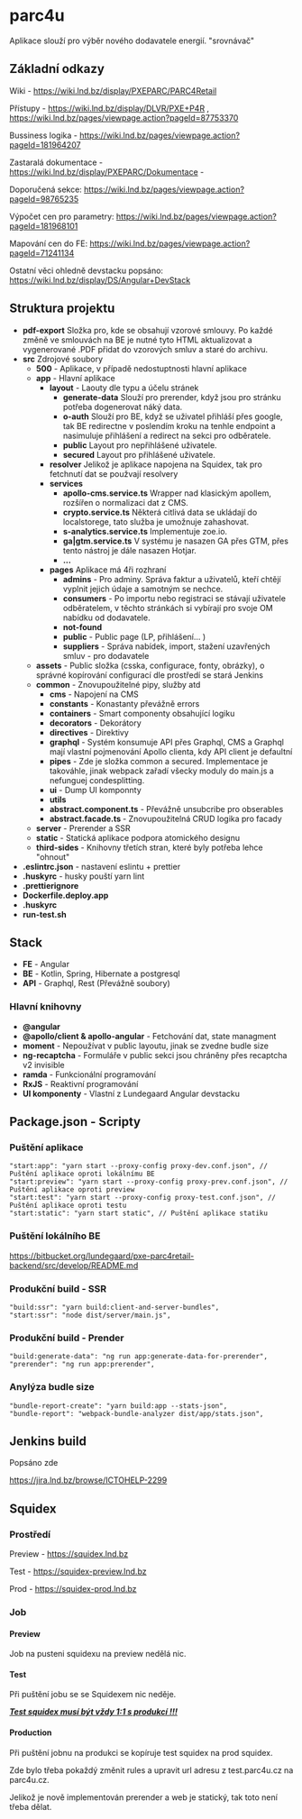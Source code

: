 # parc4u

Aplikace slouží pro výběr nového dodavatele energií. "srovnávač"

## Základní odkazy
Wiki - https://wiki.lnd.bz/display/PXEPARC/PARC4Retail

Přístupy - https://wiki.lnd.bz/display/DLVR/PXE+P4R , https://wiki.lnd.bz/pages/viewpage.action?pageId=87753370

Bussiness logika - https://wiki.lnd.bz/pages/viewpage.action?pageId=181964207

Zastaralá dokumentace - https://wiki.lnd.bz/display/PXEPARC/Dokumentace -

Doporučená sekce: https://wiki.lnd.bz/pages/viewpage.action?pageId=98765235

Výpočet cen pro parametry: https://wiki.lnd.bz/pages/viewpage.action?pageId=181968101

Mapování cen do FE: https://wiki.lnd.bz/pages/viewpage.action?pageId=71241134

Ostatní věci ohledně devstacku popsáno: https://wiki.lnd.bz/display/DS/Angular+DevStack

## Struktura projektu

- <b>pdf-export</b> Složka pro, kde se obsahují vzorové smlouvy. Po každé změně ve smlouvách na BE je nutné tyto HTML aktualizovat a vygenerované .PDF přidat do vzorových smluv a staré do archivu.
- <b>src</b> Zdrojové soubory
    - <b>500</b> - Aplikace, v případě nedostuptnosti hlavní aplikace
    - <b>app</b> - Hlavní aplikace
      - <b>layout</b> - Laouty dle typu a účelu stránek
        - <b>generate-data</b> Slouží pro prerender, když jsou pro stránku potřeba dogenerovat náký data.
        - <b>o-auth</b> Slouží pro BE, když se uživatel přihláší přes google, tak BE redirectne v poslendím kroku na tenhle endpoint a nasimuluje přihlášení a redirect na sekci pro odběratele.
        - <b>public</b> Layout pro nepřihlášené uživatele.
        - <b>secured</b> Layout pro přihlášené uživatele.
      - <b>resolver</b> Jelikož je aplikace napojena na Squidex, tak pro fetchnutí dat se použvají resolvery
      - <b>services</b>
        - <b>apollo-cms.service.ts</b> Wrapper nad klasickým apollem, rozšířen o normalizaci dat z CMS. 
        - <b>crypto.service.ts</b> Některá citlivá data se ukládají do localstorege, tato služba je umožnuje zahashovat.
        - <b>s-analytics.service.ts</b> Implementuje zoe.io.
        - <b>ga|gtm.service.ts</b> V systému je nasazen GA přes GTM, přes tento nástroj je dále nasazen Hotjar.
        - <b>...</b>
      - <b>pages</b> Aplikace má 4ři rozhraní
        - <b>admins</b> - Pro adminy. Správa faktur a uživatelů, kteří chtějí vyplnit jejich údaje a samotným se nechce.  
        - <b>consumers</b> - Po importu nebo registraci se stávají uživatele odběratelem, v těchto stránkách si vybírají pro svoje OM nabídku od dodavatele. 
        - <b>not-found</b> 
        - <b>public</b> - Public page (LP, přihlášení... )
        - <b>suppliers</b> - Správa nabídek, import, stažení uzavřených smluv - pro dodavatele
    - <b>assets</b> - Public složka (csska, configurace, fonty, obrázky), o správné kopírování configurací dle prostředí se stará Jenkins
    - <b>common</b> - Znovupoužitelné pipy, služby atd
        - <b>cms</b> - Napojení na CMS
        - <b>constants</b> - Konastanty převážně errors
        - <b>containers</b> - Smart componenty obsahující logiku
        - <b>decorators</b> - Dekorátory
        - <b>directives</b> -  Direktivy
        - <b>graphql</b> - Systém konsumuje API přes Graphql, CMS a Graphql mají vlastní pojmenování Apollo clienta, kdy API client je defaultní
        - <b>pipes</b> - Zde je složka common a secured. Implementace je takováhle, jinak webpack zařadí všecky moduly do main.js a nefunguej condesplitting.
        - <b>ui</b> - Dump UI komponnty
        - <b>utils</b> 
        - <b>abstract.component.ts</b> - Převážně unsubcribe pro obserables
        - <b>abstract.facade.ts </b> - Znovupoužitelná CRUD logika pro facady
    - <b>server</b> - Prerender a SSR
    - <b>static</b> - Statická aplikace podpora atomického designu
    - <b>third-sides</b> - Knihovny třetích stran, které byly potřeba lehce "ohnout"
- <b>.eslintrc.json</b> - nastavení eslintu + prettier
- <b>.huskyrc</b> - husky pouští yarn lint
- <b>.prettierignore</b>
- <b>Dockerfile.deploy.app</b>
- <b>.huskyrc</b>
- <b>run-test.sh</b>

## Stack
- <b>FE</b> - Angular
- <b>BE</b> - Kotlin, Spring, Hibernate a postgresql
- <b>API</b> - Graphql, Rest (Převážně soubory)

### Hlavní knihovny
- <b>@angular</b>
- <b>@apollo/client & apollo-angular</b> - Fetchování dat, state managment
- <b>moment</b> - Nepoužívat v public layoutu, jinak se zvedne budle size
- <b>ng-recaptcha</b> - Formuláře v public sekci jsou chráněny přes recaptcha v2 invisible  
- <b>ramda</b> - Funkcionální programování
- <b>RxJS</b> - Reaktivní programování
- <b>UI komponenty</b> - Vlastní z Lundegaard Angular devstacku

## Package.json - Scripty
### Puštění aplikace

    "start:app": "yarn start --proxy-config proxy-dev.conf.json", // Puštění aplikace oproti lokálnímu BE
    "start:preview": "yarn start --proxy-config proxy-prev.conf.json", // Puštění aplikace oproti preview
    "start:test": "yarn start --proxy-config proxy-test.conf.json", // Puštění aplikace oproti testu
    "start:static": "yarn start static", // Puštění aplikace statiku

### Puštění lokálního BE

https://bitbucket.org/lundegaard/pxe-parc4retail-backend/src/develop/README.md


### Produkční build - SSR

    "build:ssr": "yarn build:client-and-server-bundles", 
    "start:ssr": "node dist/server/main.js",

### Produkční build - Prender

    "build:generate-data": "ng run app:generate-data-for-prerender",
    "prerender": "ng run app:prerender",

### Anylýza budle size

    "bundle-report-create": "yarn build:app --stats-json",
    "bundle-report": "webpack-bundle-analyzer dist/app/stats.json",


## Jenkins build
Popsáno zde

https://jira.lnd.bz/browse/ICTOHELP-2299

## Squidex

### Prostředí
Preview - https://squidex.lnd.bz

Test - https://squidex-preview.lnd.bz

Prod - https://squidex-prod.lnd.bz

### Job

#### Preview
Job na pusteni squidexu na preview nedělá nic.

#### Test 
Při puštění jobu se se Squidexem nic neděje.

<i><u><b> Test squidex musí být vždy 1:1 s produkcí !!! </b></i></u>

#### Production
Při puštění jobnu na produkci se kopíruje test squidex na prod squidex.

Zde bylo třeba pokaždý změnit rules a upravit url adresu z test.parc4u.cz na parc4u.cz.

Jelikož je nově implementován prerender a web je statický, tak toto není třeba dělat.
